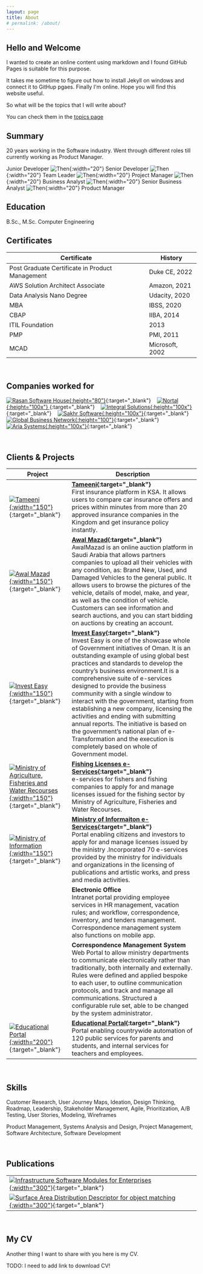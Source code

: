 ```yaml
---
layout: page
title: About
# permalink: /about/
---
```


## Hello and Welcome 

I wanted to create an online content using markdown and I found GitHub Pages is suitable for this purpose. 

It takes me sometime to figure out how to install Jekyll on windows and connect it to GitHup pgaes. Finally I'm online. 
Hope you will find this website useful.

So what will be the topics that I will write about?

You can check them in the [topics page](/topics)
  
## Summary 

20 years working in the Software industry. Went through different roles till currently working as Product Manager.


Junior Developer ![Then](https://www.shareicon.net/download/2017/01/31/877244_right.ico){:width="20"} Senior Developer ![Then](https://www.shareicon.net/download/2017/01/31/877244_right.ico){:width="20"} Team Leader ![Then](https://www.shareicon.net/download/2017/01/31/877244_right.ico){:width="20"} Project Manager ![Then](https://www.shareicon.net/download/2017/01/31/877244_right.ico){:width="20"} Business Analyst ![Then](https://www.shareicon.net/download/2017/01/31/877244_right.ico){:width="20"} Senior Business Analyst ![Then](https://www.shareicon.net/download/2017/01/31/877244_right.ico){:width="20"} Product Manager



## Education
B.Sc., M.Sc. Computer Engineering 

## Certificates

|Certificate| History  |
|--|--|
| Post Graduate Certificate in Product Management | Duke CE, 2022 |
| AWS Solution Architect Associate | Amazon, 2021 |
| Data Analysis Nano Degree | Udacity, 2020 |
| MBA | IBSS, 2020 |
| CBAP | IIBA, 2014 
| ITIL Foundation | 2013 |
| PMP | PMI, 2011 |
| MCAD | Microsoft, 2002 |


<br/>

## Companies worked for 

[![Rasan Software House](https://www.arabnews.com/sites/default/files/2021/11/17/2918206-1580745978.png){:height="80"}](https://www.rasan.co/){:target="_blank"} &nbsp;&nbsp;
[![Nortal](https://upload.wikimedia.org/wikipedia/commons/0/07/Nortal_logo.png){:height="100x"} ](https://nortal.com/){:target="_blank"} &nbsp;&nbsp;
[![Integral Solutions](https://www.integral.com.om/images/logo.png){:height="100x"}](http://www.integral.com.om/){:target="_blank"} &nbsp;&nbsp;
[![Sakhr Software](https://m.eyeofriyadh.com/directory/images/2018/04/3bc6c757d554.png){:height="100x"}](http://www.sakhr.com/){:target="_blank"} &nbsp;&nbsp;
[![Global Business Network](https://scontent.fdxb1-1.fna.fbcdn.net/v/t1.18169-9/10426261_1019606334740972_16336748507218073_n.jpg?_nc_cat=110&ccb=1-7&_nc_sid=09cbfe&_nc_ohc=W6zDC7MSyOwAX8Ol23T&_nc_ht=scontent.fdxb1-1.fna&oh=00_AT-wD0jMEI_3TjzRqhT8fioyx-98E-1cgcehKXwRyqnSbQ&oe=63551C55){:height="100"}](http://www.gbn-egypt.com/){:target="_blank"} &nbsp;&nbsp;
[![Aria Systems](https://res.cloudinary.com/crunchbase-production/image/upload/c_lpad,h_256,w_256,f_auto,q_auto:eco,dpr_1/v1397192201/916a7b6a1deffd98e078321028fcd0cb.gif){:height="100x"}](https://ariasystems.biz/){:target="_blank"} &nbsp;&nbsp;


<br/>

## Clients & Projects

|Project| Description  |
|--|--|
| [![Tameeni](https://dmul2da2acg0k.cloudfront.net/Resources/images/header-logo.svg?v=18.70){:width="150"}](https://www.tameeni.com/){:target="_blank"} | **[Tameeni](https://www.tameeni.com/){:target="_blank"}**<br/> First insurance platform in KSA. It allows users to compare car insurance offers and prices within minutes from more than 20 approved insurance companies in the Kingdom and get insurance policy instantly.|
| [![Awal Mazad](https://zood.s3.amazonaws.com/awalmazad/web/cdn/Content/SalvageTheme/images/header-logo.svg){:width="150"}](https://awalmazad.com/en){:target="_blank"} | **[Awal Mazad](https://awalmazad.com/en){:target="_blank"}** <br/> AwalMazad is an online auction platform in Saudi Arabia that allows partners companies to upload all their vehicles with any condition, as: Brand New, Used, and Damaged Vehicles to the general public. It allows users to browse the pictures of the vehicle, details of model, make, and year, as well as the condition of vehicle. Customers can see information and search auctions, and you can start bidding on auctions by creating an account. |
| [![Invest Easy](https://www.business.gov.om/ieasy/wp-content/uploads/2020/07/logo.png){:width="150"}](https://www.business.gov.om/){:target="_blank"} | **[Invest Easy](https://www.business.gov.om/){:target="_blank"}** <br/> Invest Easy is one of the showcase whole of Government initiatives of Oman. It is an outstanding example of using global best practices and standards to develop the country’s business environment.It is a comprehensive suite of e-services designed to provide the business community with a single window to interact with the government, starting from establishing a new company, licensing the activities and ending with submitting annual reports. The initiative is based on the government’s national plan of e-Transformation and the execution is completely based on whole of Government model. |
| [![Ministry of Agriculture, Fisheries and Water Recourses](https://maf.gov.om/BakEnd//NewsPics/636516753458961910.jpg){:width="150"}](https://maf.gov.om/){:target="_blank"} | **[Fishing Licenses e-Services](https://maf.gov.om/){:target="_blank"}** <br/> e-services for fishers and fishing companies to apply for and manage licenses issued for the fishing sector by Ministry of Agriculture, Fisheries and Water Recourses.  |
| [![Ministry of Information](https://omaninfo.om/templates/omaninfo/assets/images/logo-en.png){:width="150"}](https://omaninfo.om/){:target="_blank"} | **[Ministry of Informaiton e-Services](https://omaninfo.om/){:target="_blank"}** <br/> Portal enabling citizens and investors to apply for and manage licenses issued by the ministry .Incorporated 70 e-services provided by the ministry for individuals and organizations in the licensing of publications and artistic works, and press and media activities. |
| | **Electronic Office** <br/> Intranet portal providing employee services in HR management, vacation rules; and workflow, correspondence, inventory, and tenders management. Correspondence management system also functions on mobile app. |
| | **Correspondence Management System** <br/> Web Portal to allow ministry departments to communicate electronically rather than traditionally, both internally and externally. Rules were defined and applied bespoke to each user, to outline communication protocols, and track and manage all communications. Structured a configurable rule set, able to be changed by the system administrator. |
| [![Educational Portal](https://home.moe.gov.om/templates/moe/assets/images/logo.png){:width="200"}](https://home.moe.gov.om/){:target="_blank"} | **[Educational Portal](https://home.moe.gov.om/){:target="_blank"}** <br/> Portal enabling countrywide automation of 120 public services for parents and students, and internal services for teachers and employees. |


<br/>

## Skills
Customer Research, User Journey Maps, Ideation, Design Thinking, Roadmap, Leadership, Stakeholder Management, Agile, Prioritization, A/B Testing, User Stories, Modeling, Wireframes

Product Management, Systems Analysis and Design, Project Management, Software Architecture, Software Development

<br/>

## Publications 

|  | 
|--| 
| [![Infrastructure Software Modules for Enterprises](https://m.media-amazon.com/images/I/41wOgqP+LyL._SX328_BO1,204,203,200_.jpg){:width="300"}](https://www.amazon.ae/Infrastructure-Software-Modules-Enterprises-Wireframes/dp/1484230205){:target="_blank"} | **Book: [Infrastructure Software Modules for Enterprises](https://www.amazon.com/Infrastructure-Software-Modules-Enterprises-Wireframes/dp/1484230205){:target="_blank"}**, 2017<br/> This book describes the key functionality and high-level analysis for use-cases, wire-frames, and data models for 14 modules, which are essential for Enterprise systems and can be considered as the infrastructure modules to build an enterprise system.|
| [![Surface Area Distribution Descriptor for object matching](https://ars.els-cdn.com/content/image/1-s2.0-S2090123210X00042-cov150h.gif){:width="300"}](https://www.sciencedirect.com/science/article/pii/S2090123210000718){:target="_blank"} | **Article: [Surface Area Distribution Descriptor for object matching](https://www.sciencedirect.com/science/article/pii/S2090123210000718){:target="_blank"}**, 2010<br/> In this article, a new volumetric descriptor to represent 3D objects is proposed. The proposed descriptor is used to match objects under rigid transformations including uniform scaling. The descriptor represents the object by dividing it into shells, acquiring the area distribution of the object through those shells. The computed areas are normalised to make the descriptor scale-invariant in addition to rotation and translation invariant. The effectiveness and stability of the proposed descriptor to noise and variant sampling density as well as the effectiveness of the similarity measures are analysed and demonstrated through experimental results. |


<br/>

## My CV 

Another thing I want to share with you here is my CV. 

TODO: I need to add link to download CV!
